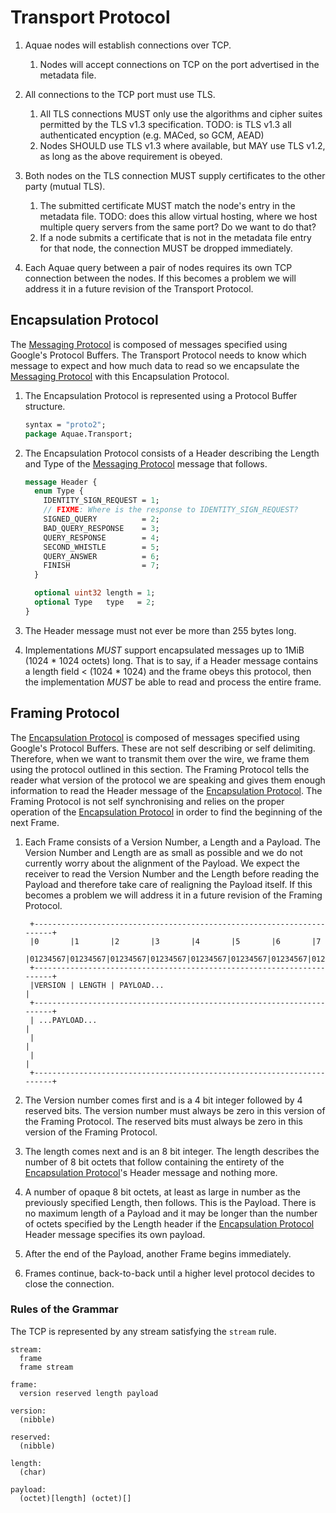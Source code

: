 # Transport Protocol

1. Aquae nodes will establish connections over TCP.

    1. Nodes will accept connections on TCP on the port advertised in the metadata file. 

2. All connections to the TCP port must use TLS.

    1. All TLS connections MUST only use the algorithms and cipher suites permitted by the TLS v1.3 specification.
    TODO: is TLS v1.3 all authenticated encyption (e.g. MACed, so GCM, AEAD)
    2. Nodes SHOULD use TLS v1.3 where available, but MAY use TLS v1.2, as long as the above requirement is obeyed.

3. Both nodes on the TLS connection MUST supply certificates to the other party (mutual TLS).

    1. The submitted certificate MUST match the node's entry in the metadata file. TODO: does this allow virtual hosting, where we host multiple query servers from the same port? Do we want to do that?
    2. If a node submits a certificate that is not in the metadata file entry for that node, the connection MUST be dropped immediately.

4. Each Aquae query between a pair of nodes requires its own TCP connection between the nodes. If this becomes a problem we will address it in a future revision of the Transport Protocol.

## Encapsulation Protocol

The [Messaging Protocol](./messaging.md) is composed of messages specified using Google's Protocol Buffers. The Transport Protocol needs to know which message to expect and how much data to read so we encapsulate the [Messaging Protocol](./messaging.md) with this Encapsulation Protocol.

1. The Encapsulation Protocol is represented using a Protocol Buffer structure.

    ```protobuf
    syntax = "proto2";
    package Aquae.Transport;
    ```
2. The Encapsulation Protocol consists of a Header describing the Length and
   Type of the [Messaging Protocol](./messaging.md) message that follows.

   ```protobuf
   message Header {
     enum Type {
       IDENTITY_SIGN_REQUEST = 1;
       // FIXME: Where is the response to IDENTITY_SIGN_REQUEST?
       SIGNED_QUERY          = 2;
       BAD_QUERY_RESPONSE    = 3;
       QUERY_RESPONSE        = 4;
       SECOND_WHISTLE        = 5;
       QUERY_ANSWER          = 6;
       FINISH                = 7;
     }

     optional uint32 length = 1;
     optional Type   type   = 2;
   }
   ```
3. The Header message must not ever be more than 255 bytes long.

4. Implementations *MUST* support encapsulated messages up to 1MiB (1024 * 1024 octets) long. That is to say, if a Header message contains a length field < (1024 * 1024) and the frame obeys this protocol, then the implementation *MUST* be able to read and process the entire frame.


## Framing Protocol

The [Encapsulation Protocol](#Encapsulation_Protocol) is composed of messages specified using Google's Protocol Buffers. These are not self describing or self delimiting. Therefore, when we want to transmit them over the wire, we frame them using the protocol outlined in this section. The Framing Protocol tells the reader what version of the protocol we are speaking and gives them enough information to read the Header message of the [Encapsulation Protocol](#Encapsulation_Protocol). The Framing Protocol is not self synchronising and relies on the proper operation of the [Encapsulation Protocol](#Encapsulation_Protocol) in order to find the beginning of the next Frame.

1. Each Frame consists of a Version Number, a Length and a Payload. The Version Number and Length are as small as possible and we do not currently worry about the alignment of the Payload. We expect the receiver to read the Version Number and the Length before reading the Payload and therefore take care of realigning the Payload itself. If this becomes a problem we will address it in a future revision of the Framing Protocol.

        +-----------------------------------------------------------------------+
        |0       |1       |2       |3       |4       |5       |6       |7
        |01234567|01234567|01234567|01234567|01234567|01234567|01234567|01234567|
        +-----------------------------------------------------------------------+
        |VERSION | LENGTH | PAYLOAD...                                          |
        +-----------------------------------------------------------------------+
        | ...PAYLOAD...                                                         |
        |                                                                       |
        |                                                                       |
        +-----------------------------------------------------------------------+

2. The Version number comes first and is a 4 bit integer followed by 4 reserved bits. The version number must always be zero in this version of the Framing Protocol. The reserved bits must always be zero in this version of the Framing Protocol.

3. The length comes next and is an 8 bit integer. The length describes the number of 8 bit octets that follow containing the entirety of the [Encapsulation Protocol](#Encapsulation_Protocol)'s Header message and nothing more.

4. A number of opaque 8 bit octets, at least as large in number as the previously specified Length, then follows. This is the Payload. There is no maximum length of a Payload and it may be longer than the number of octets specified by the Length header if the [Encapsulation Protocol](#Encapsulation_Protocol) Header message specifies its own payload.

5. After the end of the Payload, another Frame begins immediately.

6. Frames continue, back-to-back until a higher level protocol decides to close the connection.

### Rules of the Grammar

The TCP is represented by any stream satisfying the `stream` rule.

    stream:
      frame
      frame stream

    frame:
      version reserved length payload

    version:
      (nibble)

    reserved:
      (nibble)

    length:
      (char)

    payload:
      (octet)[length] (octet)[]

